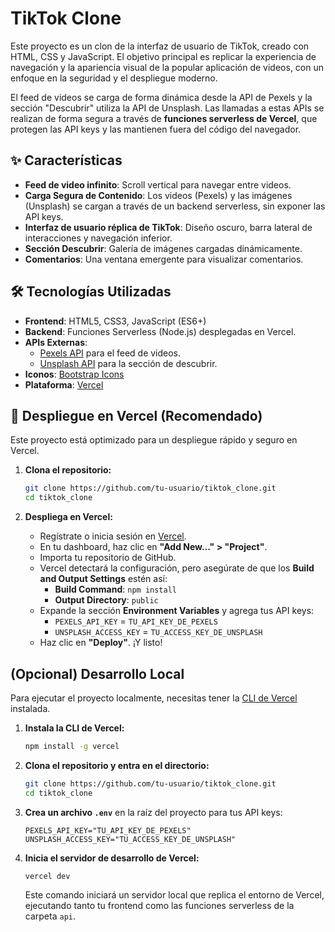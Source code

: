 # TikTok Clone

Este proyecto es un clon de la interfaz de usuario de TikTok, creado con HTML, CSS y JavaScript. El objetivo principal es replicar la experiencia de navegación y la apariencia visual de la popular aplicación de videos, con un enfoque en la seguridad y el despliegue moderno.

El feed de videos se carga de forma dinámica desde la API de Pexels y la sección "Descubrir" utiliza la API de Unsplash. Las llamadas a estas APIs se realizan de forma segura a través de **funciones serverless de Vercel**, que protegen las API keys y las mantienen fuera del código del navegador.

## ✨ Características

- **Feed de video infinito**: Scroll vertical para navegar entre videos.
- **Carga Segura de Contenido**: Los videos (Pexels) y las imágenes (Unsplash) se cargan a través de un backend serverless, sin exponer las API keys.
- **Interfaz de usuario réplica de TikTok**: Diseño oscuro, barra lateral de interacciones y navegación inferior.
- **Sección Descubrir**: Galería de imágenes cargadas dinámicamente.
- **Comentarios**: Una ventana emergente para visualizar comentarios.

## 🛠️ Tecnologías Utilizadas

- **Frontend**: HTML5, CSS3, JavaScript (ES6+)
- **Backend**: Funciones Serverless (Node.js) desplegadas en Vercel.
- **APIs Externas**:
  - [Pexels API](https://www.pexels.com/api/) para el feed de videos.
  - [Unsplash API](https://unsplash.com/developers) para la sección de descubrir.
- **Iconos**: [Bootstrap Icons](https://icons.getbootstrap.com/)
- **Plataforma**: [Vercel](https://vercel.com/)

## 🚀 Despliegue en Vercel (Recomendado)

Este proyecto está optimizado para un despliegue rápido y seguro en Vercel.

1.  **Clona el repositorio:**
    ```bash
    git clone https://github.com/tu-usuario/tiktok_clone.git
    cd tiktok_clone
    ```

2.  **Despliega en Vercel:**
    - Regístrate o inicia sesión en [Vercel](https://vercel.com/).
    - En tu dashboard, haz clic en **"Add New..." > "Project"**.
    - Importa tu repositorio de GitHub.
    - Vercel detectará la configuración, pero asegúrate de que los **Build and Output Settings** estén así:
        - **Build Command**: `npm install`
        - **Output Directory**: `public`
    - Expande la sección **Environment Variables** y agrega tus API keys:
        - `PEXELS_API_KEY` = `TU_API_KEY_DE_PEXELS`
        - `UNSPLASH_ACCESS_KEY` = `TU_ACCESS_KEY_DE_UNSPLASH`
    - Haz clic en **"Deploy"**. ¡Y listo!

## (Opcional) Desarrollo Local

Para ejecutar el proyecto localmente, necesitas tener la [CLI de Vercel](https://vercel.com/docs/cli) instalada.

1.  **Instala la CLI de Vercel:**
    ```bash
    npm install -g vercel
    ```

2.  **Clona el repositorio y entra en el directorio:**
    ```bash
    git clone https://github.com/tu-usuario/tiktok_clone.git
    cd tiktok_clone
    ```

3.  **Crea un archivo `.env`** en la raíz del proyecto para tus API keys:
    ```
    PEXELS_API_KEY="TU_API_KEY_DE_PEXELS"
    UNSPLASH_ACCESS_KEY="TU_ACCESS_KEY_DE_UNSPLASH"
    ```

4.  **Inicia el servidor de desarrollo de Vercel:**
    ```bash
    vercel dev
    ```
    Este comando iniciará un servidor local que replica el entorno de Vercel, ejecutando tanto tu frontend como las funciones serverless de la carpeta `api`.